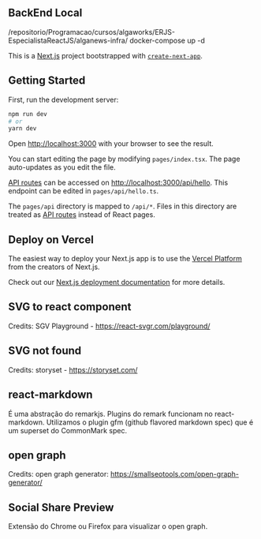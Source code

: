## BackEnd Local
/repositorio/Programacao/cursos/algaworks/ERJS-EspecialistaReactJS/alganews-infra/
docker-compose up -d

This is a [Next.js](https://nextjs.org/) project bootstrapped with [`create-next-app`](https://github.com/vercel/next.js/tree/canary/packages/create-next-app).

## Getting Started

First, run the development server:

```bash
npm run dev
# or
yarn dev
```

Open [http://localhost:3000](http://localhost:3000) with your browser to see the result.

You can start editing the page by modifying `pages/index.tsx`. The page auto-updates as you edit the file.

[API routes](https://nextjs.org/docs/api-routes/introduction) can be accessed on [http://localhost:3000/api/hello](http://localhost:3000/api/hello). This endpoint can be edited in `pages/api/hello.ts`.

The `pages/api` directory is mapped to `/api/*`. Files in this directory are treated as [API routes](https://nextjs.org/docs/api-routes/introduction) instead of React pages.

## Deploy on Vercel

The easiest way to deploy your Next.js app is to use the [Vercel Platform](https://vercel.com/new?utm_medium=default-template&filter=next.js&utm_source=create-next-app&utm_campaign=create-next-app-readme) from the creators of Next.js.

Check out our [Next.js deployment documentation](https://nextjs.org/docs/deployment) for more details.

## SVG to react component
Credits:
SGV Playground - https://react-svgr.com/playground/

## SVG not found
Credits:
storyset - https://storyset.com/

## react-markdown
É uma abstração do remarkjs. Plugins do remark funcionam no react-markdown.
Utilizamos o plugin gfm (github flavored markdown spec) que é um superset do CommonMark spec.

## open graph
Credits:
open graph generator: https://smallseotools.com/open-graph-generator/

## Social Share Preview
Extensão do Chrome ou Firefox para visualizar o open graph.
